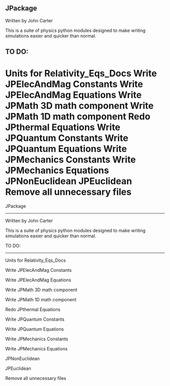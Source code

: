 JPackage
----------------

Written by John Carter

This is a suite of physics python modules designed to make writing simulations easier and quicker than normal.

TO DO:
----------------
Units for Relativity_Eqs_Docs
Write JPElecAndMag Constants
Write JPElecAndMag Equations
Write JPMath 3D math component
Write JPMath 1D math component
Redo JPthermal Equations
Write JPQuantum Constants
Write JPQuantum Equations
Write JPMechanics Constants
Write JPMechanics Equations
JPNonEuclidean
JPEuclidean
Remove all unnecessary files
=======
JPackage

----------------


Written by John Carter


This is a suite of physics python modules designed to make writing simulations easier and quicker than normal.


TO DO:

----------------

Units for Relativity_Eqs_Docs

Write JPElecAndMag Constants

Write JPElecAndMag Equations

Write JPMath 3D math component

Write JPMath 1D math component

Redo JPthermal Equations

Write JPQuantum Constants

Write JPQuantum Equations

Write JPMechanics Constants

Write JPMechanics Equations

JPNonEuclidean

JPEuclidean

Remove all unnecessary files
